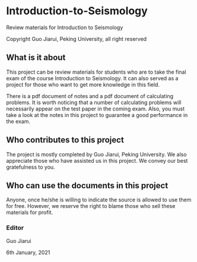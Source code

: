 # Introduction-to-Seismology
Review materials for Introduction to Seismology

Copyright Guo Jiarui, Peking University, all right reserved

## What is it about
This project can be review materials for students who are to take the final exam of the course Introduction to Seismology. It can also served as a project for those who want to get more knowledge in this field. 

There is a pdf document of notes and a pdf document of calculating problems. It is worth noticing that a number of calculating problems will necessarily appear on the test paper in the coming exam. Also, you must take a look at the notes in this project to guarantee a good performance in the exam. 

## Who contributes to this project
The project is mostly completed by Guo Jiarui, Peking University. We also appreciate those who have assisted us in this project. We convey our best gratefulness to you. 

## Who can use the documents in this project
Anyone, once he/she is willing to indicate the source is allowed to use them for free. However, we reserve the right to blame those who sell these materials for profit. 


### Editor
Guo Jiarui

6th January, 2021
